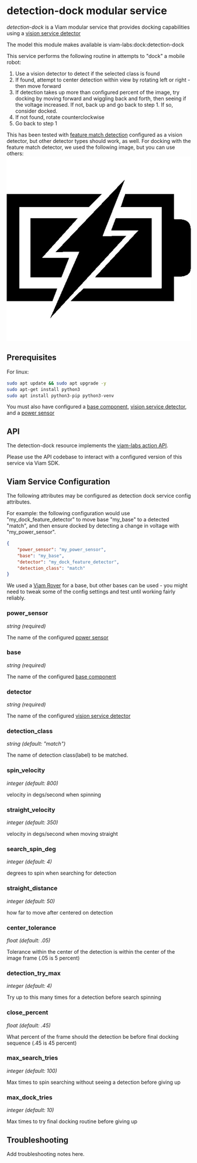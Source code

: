 # detection-dock modular service

*detection-dock* is a Viam modular service that provides docking capabilities using a [vision service detector](https://docs.viam.com/services/vision/detection/)

The model this module makes available is viam-labs:dock:detection-dock

This service performs the following routine in attempts to "dock" a mobile robot:

1. Use a vision detector to detect if the selected class is found
2. If found, attempt to center detection within view by rotating left or right - then move forward
3. If detection takes up more than configured percent of the image, try docking by moving forward and wiggling back and forth, then seeing if the voltage increased.  If not, back up and go back to step 1.  If so, consider docked.
4. If not found, rotate counterclockwise
5. Go back to step 1

This has been tested with [feature match detection](https://github.com/viam-labs/feature-match-detector) configured as a vision detector, but other detector types should work, as well.
For docking with the feature match detector, we used the following image, but you can use others:
![dock image](./charge.jpg)

## Prerequisites

For linux:

``` bash
sudo apt update && sudo apt upgrade -y
sudo apt-get install python3
sudo apt install python3-pip python3-venv
```

You must also have configured a [base component](https://docs.viam.com/components/base/), [vision service detector](https://docs.viam.com/services/vision/detection/), and a [power sensor](https://docs.viam.com/components/power-sensor/)

## API

The detection-dock resource implements the [viam-labs action API](https://github.com/viam-labs/action-api).

Please use the API codebase to interact with a configured version of this service via Viam SDK.

## Viam Service Configuration

The following attributes may be configured as detection dock service config attributes.

For example: the following configuration would use "my_dock_feature_detector" to move base "my_base" to a detected "match", and then ensure docked by detecting a change in voltage with "my_power_sensor".

```json
{
    "power_sensor": "my_power_sensor",
    "base": "my_base",
    "detector": "my_dock_feature_detector",
    "detection_class": "match"
}
```

We used a [Viam Rover](https://www.viam.com/resources/rover) for a base, but other bases can be used - you might need to tweak some of the config settings and test until working fairly reliably.

### power_sensor

*string (required)*

The name of the configured [power sensor](https://docs.viam.com/components/power-sensor/)

### base

*string (required)*

The name of the configured [base component](https://docs.viam.com/components/base/)

### detector

*string (required)*

The name of the configured [vision service detector](https://docs.viam.com/services/vision/detection/)

### detection_class

*string (default: "match")*

The name of detection class(label) to be matched.

### spin_velocity

*integer (default: 800)*

velocity in degs/second when spinning

### straight_velocity

*integer (default: 350)*

velocity in degs/second when moving straight

### search_spin_deg

*integer (default: 4)*

degrees to spin when searching for detection

### straight_distance

*integer (default: 50)*

how far to move after centered on detection

### center_tolerance

*float (default: .05)*

Tolerance within the center of the detection is within the center of the image frame (.05 is 5 percent)

### detection_try_max

*integer (default: 4)*

Try up to this many times for a detection before search spinning

### close_percent

*float (default: .45)*

What percent of the frame should the detection be before final docking sequence (.45 is 45 percent)

### max_search_tries

*integer (default: 100)*

Max times to spin searching without seeing a detection before giving up

### max_dock_tries

*integer (default: 10)*

Max times to try final docking routine before giving up

## Troubleshooting

Add troubleshooting notes here.
